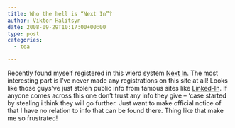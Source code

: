 ```yaml
---
title: Who the hell is “Next In”?
author: Viktor Halitsyn
date: 2008-09-29T10:17:00+00:00
type: post
categories:
  - tea

---
```

Recently found myself registered in this wierd system [Next In][1]. The most interesting part is I&#8217;ve never made any registrations on this site at all! Looks like those guys&#8217;ve just stolen public info from famous sites like [Linked-In][2]. If anyone comes across this one don&#8217;t trust any info they give &#8211; &#8216;case started by stealing i think they will go further. Just want to make official notice of that I have no relation to info that can be found there. Thing like that make me so frustrated!

 [1]: http://www.nextin.ru/
 [2]: http://www.linkedin.com/